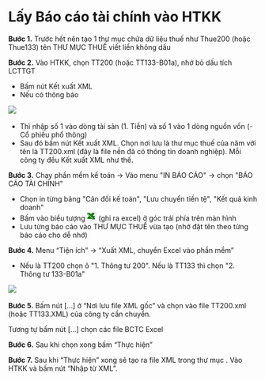 # Lấy Báo cáo tài chính vào HTKK

**Bước 1.** Trước hết nên tạo 1 thư mục chứa dữ liệu thuế như Thue200 \(hoặc Thue133\) tên THƯ MỤC THUẾ viết liền không dấu

**Bước 2.** Vào HTKK, chọn TT200 \(hoặc TT133-B01a\), nhớ bỏ dấu tích LCTTGT

* Bấm nút Kết xuất XML
* Nếu có thông báo

![](https://phanmemnhatnam.com/wp-content/uploads/2018/03/3.png)

* Thì nhập số 1 vào dòng tài sản \(1. Tiền\) và số 1 vào 1 dòng nguồn vốn \(- Cổ phiếu phổ thông\)
* Sau đó bấm nút Kết xuất XML. Chọn nơi lưu là thư mục thuế của năm với tên là TT200.xml \(đây là file nền đã có thông tin doanh nghiệp\). Mỗi công ty đều Kết xuất XML như thế.

**Bước 3.** Chạy phần mềm kế toán -&gt; Vào menu "IN BÁO CÁO" -&gt; chọn "BÁO CÁO TÀI CHÍNH" 

* Chọn in từng bảng "Cân đối kế toán", "Lưu chuyển tiền tệ", "Kết quả kinh doanh" 
* Bấm vào biểu tượng   ![](../.gitbook/assets/image%20%2814%29.png) \(ghi ra excel\) ở góc trái phía trên màn hình 
* Lưu từng báo cáo vào THƯ MỤC THUẾ vừa tạo \(nhớ đặt tên theo từng báo cáo cho dễ nhớ\)

**Bước 4.** Menu “Tiện ích” -&gt; “Xuất XML, chuyển Excel vào phần mềm”

* Nếu là TT200 chọn ô "1. Thông tư 200". Nếu là TT133 thì chọn "2. Thông tư 133-B01a"

![](https://phanmemnhatnam.com/wp-content/uploads/2018/03/3-1.png)

**Bước 5.** Bấm nút \[…\] ở “Nơi lưu file XML gốc” và chọn vào file TT200.xml \(hoặc TT133.XML\) của công ty cần chuyển.

Tương tự bấm nút \[…\] chọn các file BCTC Excel

**Bước 6.** Sau khi chọn xong bấm “Thực hiện”

**Bước 7.** Sau khi “Thực hiện” xong sẽ tạo ra file XML trong thư mục . Vào HTKK và bấm nút “Nhập từ XML”.



